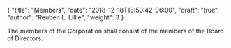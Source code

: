 {
	"title": "Members",
	"date": "2018-12-18T18:50:42-06:00",
	"draft": "true",
	"author": "Reuben L. Lillie",
	"weight": 3
}

The members of the Corporation shall consist of the members of the Board of Directors.
